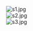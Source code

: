 ![s1.jpg](https://raw.githubusercontent.com/ying32/golcl/dev/samples/layout/s1.jpg)  
![s2.jpg](https://raw.githubusercontent.com/ying32/golcl/dev/samples/layout/s2.jpg)  
![s3.jpg](https://raw.githubusercontent.com/ying32/golcl/dev/samples/layout/s3.jpg)  